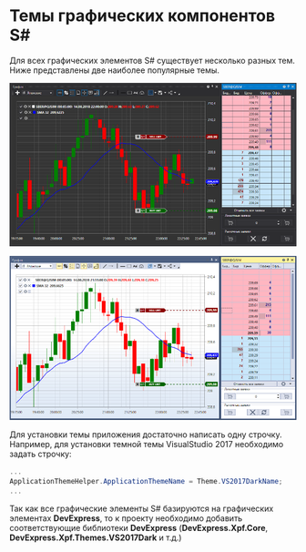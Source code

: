 # Темы графических компонентов S\#

Для всех графических элементов S\# существует несколько разных тем. Ниже представлены две наиболее популярные темы.

![API GUI Thems 01](../../../images/api_gui_thems_01.png)

![API GUI Thems 02](../../../images/api_gui_thems_02.png)

Для установки темы приложения достаточно написать одну строчку. Например, для установки темной темы VisualStudio 2017 необходимо задать строчку:

```cs
...                 
ApplicationThemeHelper.ApplicationThemeName = Theme.VS2017DarkName;
...
```

Так как все графические элементы S\# базируются на графических элементах **DevExpress**, то к проекту необходимо добавить соответствующие библиотеки **DevExpress** (**DevExpress.Xpf.Core**, **DevExpress.Xpf.Themes.VS2017Dark** и т.д.)
